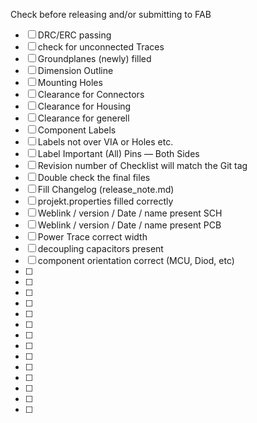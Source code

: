 Check before releasing and/or submitting to FAB
- [ ] DRC/ERC passing
- [ ] check for unconnected Traces
- [ ] Groundplanes (newly) filled
- [ ] Dimension Outline
- [ ] Mounting Holes
- [ ] Clearance for Connectors
- [ ] Clearance for Housing
- [ ] Clearance for generell
- [ ] Component Labels
- [ ] Labels not over VIA or Holes etc. 
- [ ] Label Important (All) Pins — Both Sides
- [ ] Revision number of Checklist will match the Git tag
- [ ] Double check the final files
- [ ] Fill Changelog (release_note.md)
- [ ] projekt.properties filled correctly
- [ ] Weblink / version / Date / name present SCH
- [ ] Weblink / version / Date / name present PCB
- [ ] Power Trace correct width
- [ ] decoupling capacitors present
- [ ] component orientation correct (MCU, Diod, etc)
- [ ] 
- [ ] 
- [ ]
- [ ] 
- [ ] 
- [ ] 
- [ ] 
- [ ] 
- [ ] 
- [ ] 
- [ ] 
- [ ] 
- [ ] 
- [ ] 

